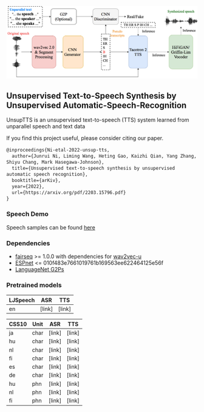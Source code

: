 <div align="left"><img src="doc/image/unsup_tts.drawio.png" width="550"/></div>

## Unsupervised Text-to-Speech Synthesis by Unsupervised Automatic-Speech-Recognition

UnsupTTS is an unsupervised text-to-speech (TTS) system learned from unparallel speech and text data

If you find this project useful, please consider citing our paper.
```
@inproceedings{Ni-etal-2022-unsup-tts,
  author={Junrui Ni, Liming Wang, Heting Gao, Kaizhi Qian, Yang Zhang, Shiyu Chang, Mark Hasegawa-Johnson},
  title={Unsupervised text-to-speech synthesis by unsupervised automatic speech recognition},
  booktitle={arKiv},
  year={2022},
  url={https://arxiv.org/pdf/2203.15796.pdf}
}
```

### Speech Demo
Speech samples can be found [here](https://cactuswiththoughts.github.io/UnsupTTS-Demo/)

### Dependencies
- [fairseq](https://github.com/pytorch/fairseq) >= 1.0.0 with dependencies for [wav2vec-u](https://github.com/pytorch/fairseq/tree/main/examples/wav2vec/unsupervised)
- [ESPnet](https://github.com/espnet/espnet) <= 010f483e7661019761b169563ee622464125e56f
- [LanguageNet G2Ps](https://github.com/uiuc-sst/g2ps)

### Pretrained models
| LJSpeech | ASR | TTS |
|--|--|--|
| en |[link]|[link]|

| CSS10 | Unit | ASR | TTS |
|---------|---------|---------|---------|
| ja | char |[link]|[link]|
| hu | char |[link]|[link]|
| nl | char |[link]|[link]|
| fi | char |[link]|[link]|
| es | char |[link]|[link]|
| de | char |[link]|[link]|
| hu | phn |[link]|[link]|
| nl | phn |[link]|[link]|
| fi | phn |[link]|[link]|
